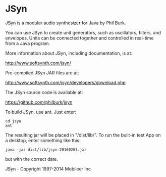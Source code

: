 JSyn
====

JSyn is a modular audio synthesizer for Java by Phil Burk.

You can use JSyn to create unit generators, such as oscillators, filters,
and envelopes. Units can be connected together and controlled
in real-time from a Java program.

More information about JSyn, including documentation, is at:

http://www.softsynth.com/jsyn/

Pre-compiled JSyn JAR files are at:

http://www.softsynth.com/jsyn/developers/download.php

The JSyn source code is available at:

https://github.com/philburk/jsyn

To build JSyn, use ant. Just enter:

    cd jsyn
    ant

The resulting jar will be placed in "/dist/lib/".
To run the built-in test App on a desktop, enter something like this:

    java -jar dist/lib/jsyn-20160203.jar

but with the correct date.

JSyn - Copyright 1997-2014 Mobileer Inc
